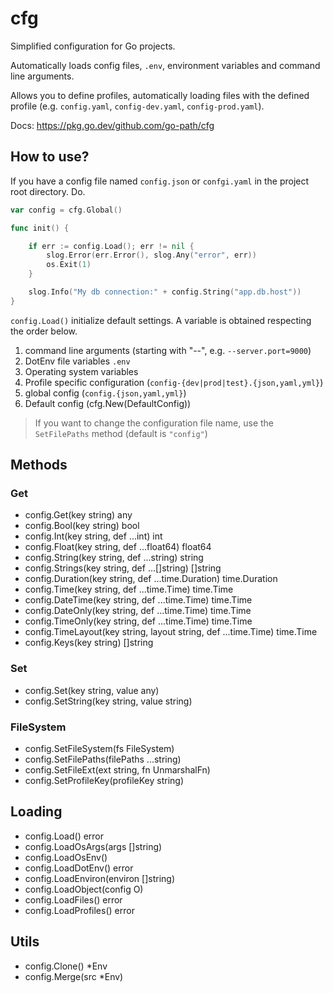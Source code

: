 # cfg

Simplified configuration for Go projects.

Automatically loads config files, `.env`, environment variables and command line arguments.

Allows you to define profiles, automatically loading files with the defined profile (e.g. `config.yaml`, `config-dev.yaml`, `config-prod.yaml`).


Docs: https://pkg.go.dev/github.com/go-path/cfg

## How to use?

If you have a config file named `config.json` or `confgi.yaml` in the project root directory. Do.

```go
var config = cfg.Global()

func init() {

    if err := config.Load(); err != nil {
		slog.Error(err.Error(), slog.Any("error", err))
		os.Exit(1)
	}

    slog.Info("My db connection:" + config.String("app.db.host"))
}
```

`config.Load()` initialize default settings. A variable is obtained respecting the order below.

1. command line arguments (starting with "--", e.g. `--server.port=9000`)
2. DotEnv file variables `.env`
3. Operating system variables
4. Profile specific configuration (`config-{dev|prod|test}.{json,yaml,yml}`)
5. global config (`config.{json,yaml,yml}`)
6. Default config (cfg.New(DefaultConfig))


> If you want to change the configuration file name, use the `SetFilePaths` method (default is `"config"`)


## Methods

### Get
- config.Get(key string) any
- config.Bool(key string) bool
- config.Int(key string, def ...int) int
- config.Float(key string, def ...float64) float64
- config.String(key string, def ...string) string
- config.Strings(key string, def ...[]string) []string
- config.Duration(key string, def ...time.Duration) time.Duration
- config.Time(key string, def ...time.Time) time.Time
- config.DateTime(key string, def ...time.Time) time.Time
- config.DateOnly(key string, def ...time.Time) time.Time
- config.TimeOnly(key string, def ...time.Time) time.Time
- config.TimeLayout(key string, layout string, def ...time.Time) time.Time
- config.Keys(key string) []string

### Set
- config.Set(key string, value any)
- config.SetString(key string, value string)

### FileSystem
- config.SetFileSystem(fs FileSystem)
- config.SetFilePaths(filePaths ...string)
- config.SetFileExt(ext string, fn UnmarshalFn)
- config.SetProfileKey(profileKey string)

## Loading
- config.Load() error
- config.LoadOsArgs(args []string)
- config.LoadOsEnv()
- config.LoadDotEnv() error
- config.LoadEnviron(environ []string)
- config.LoadObject(config O)
- config.LoadFiles() error
- config.LoadProfiles() error

## Utils
- config.Clone() *Env
- config.Merge(src *Env)
